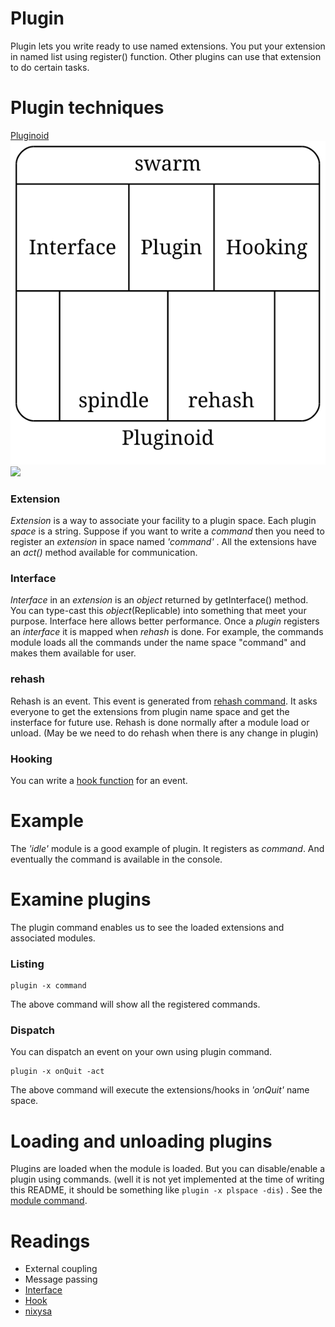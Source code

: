 Plugin
=========
Plugin lets you write ready to use named extensions. You put your extension in named list using register() function. Other plugins can use that extension to do certain tasks.

Plugin techniques
==================
[Pluginoid](pluginoid.dot)
![Pluginoid](dot_generated_pluginoid.svg)
<img src="https://rawgit.com/kamanashisroy/shotodol/master/libs/plugin/dot_generated_pluginoid.svg"/>

### Extension
_Extension_ is a way to associate your facility to a plugin space. Each plugin _space_ is a string. Suppose if you want to write a _command_ then you need to register an _extension_ in space named _'command'_ . All the extensions have an _act()_ method available for communication.

### Interface
_Interface_ in an _extension_ is an _object_ returned by getInterface() method. You can type-cast this _object_(Replicable) into something that meet your purpose. Interface here allows better performance. Once a _plugin_ registers an _interface_ it is mapped when _rehash_ is done. For example, the commands module loads all the commands under the name space "command" and makes them available for user.

### rehash
Rehash is an event. This event is generated from [rehash command](../../core/commands/README.md#RehashCommand). It asks everyone to get the extensions from plugin name space and get the insterface for future use. Rehash is done normally after a module load or unload. (May be we need to do rehash when there is any change in plugin)

### Hooking
You can write a [hook function](Hooking.md) for an event.

Example
========
The _'idle'_ module is a good example of plugin. It registers as _command_. And eventually the command is available in the console.

Examine plugins
================
The plugin command enables us to see the loaded extensions and associated modules.

### Listing
```
plugin -x command
```
The above command will show all the registered commands. 

### Dispatch
You can dispatch an event on your own using plugin command.
```
plugin -x onQuit -act
```
The above command will execute the extensions/hooks in _'onQuit'_ name space.

Loading and unloading plugins
==============================
Plugins are loaded when the module is loaded. But you can disable/enable a plugin using commands. (well it is not yet implemented at the time of writing this README, it should be something like `plugin -x plspace -dis`) . See the [module command](../../core/commands/README.md#ModuleCommand).

Readings
========

- External coupling
- Message passing
- [Interface](http://en.wikipedia.org/wiki/Interface_%28computing%29)
- [Hook](http://en.wikipedia.org/wiki/Hooking)
- [nixysa](https://code.google.com/p/nixysa/wiki/HelloWorldWalkThru)

